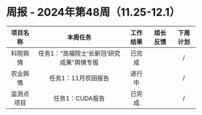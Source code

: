 
# 周报 - 2024年第48周（11.25-12.1）


|  项目名称  | 本周任务 | 工作结果 | 组长反馈 |  下周计划| 
|:----------:|:--------:|:--------:|:--------:|:--------:|
|  科院舆情       | 任务1：“高福院士‘长新冠’研究成果”舆情专报    | 已完成      |       | /      |
|  农业舆情	       | 任务1：11月农田报告    | 进行中      |       | /      |
|  监测点项目	       | 任务1：CUDA报告        | 已完成      |       |/      |
